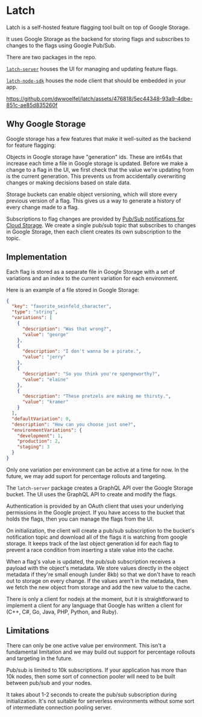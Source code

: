 # Latch

Latch is a self-hosted feature flagging tool built on top of Google Storage.

It uses Google Storage as the backend for storing flags and subscribes to changes to the flags using Google Pub/Sub.

There are two packages in the repo.

[`latch-server`](https://github.com/dwwoelfel/latch/tree/main/latch-server) houses the UI for managing and updating feature flags.

[`latch-node-sdk`](https://github.com/dwwoelfel/latch/tree/main/latch-node-sdk) houses the node client that should be embedded in your app.



https://github.com/dwwoelfel/latch/assets/476818/5ec44348-93a9-4dbe-851c-ae85d835260f



## Why Google Storage

Google storage has a few features that make it well-suited as the backend for feature flagging:

Objects in Google storage have "generation" ids. These are int64s that increase each time a file in Google storage is updated. Before we make a change to a flag in the UI, we first check that the value we're updating from is the current generation. This prevents us from accidentally overwriting changes or making decisions based on stale data.

Storage buckets can enable object versioning, which will store every previous version of a flag. This gives us a way to generate a history of every change made to a flag.

Subscriptions to flag changes are provided by [Pub/Sub notifications for Cloud Storage](https://cloud.google.com/storage/docs/pubsub-notifications). We create a single pub/sub topic that subscribes to changes in Google Storage, then each client creates its own subscription to the topic.

## Implementation

Each flag is stored as a separate file in Google Storage with a set of variations and an index to the current variation for each environment.

Here is an example of a file stored in Google Storage:

```json
{
  "key": "favorite_seinfeld_character",
  "type": "string",
  "variations": [
    {
      "description": "Was that wrong?",
      "value": "george"
    },
    {
      "description": "I don't wanna be a pirate.",
      "value": "jerry"
    },
    {
      "description": "So you think you're spongeworthy?",
      "value": "elaine"
    },
    {
      "description": "These pretzels are making me thirsty.",
      "value": "kramer"
    }
  ],
  "defaultVariation": 0,
  "description": "How can you choose just one?",
  "environmentVariations": {
    "development": 1,
    "production": 2,
    "staging": 3
  }
}
```

Only one variation per environment can be active at a time for now. In the future, we may add suport for percentage rollouts and targeting.

The `latch-server` package creates a GraphQL API over the Google Storage bucket. The UI uses the GraphQL API to create and modify the flags.

Authentication is provided by an OAuth client that uses your underlying permissions in the Google project. If you have access to the bucket that holds the flags, then you can manage the flags from the UI.

On initialization, the client will create a pub/sub subscription to the bucket's notification topic and download all of the flags it is watching from google storage. It keeps track of the last object generation id for each flag to prevent a race condition from inserting a stale value into the cache.

When a flag's value is updated, the pub/sub subscription receives a payload with the object's metadata. We store values directly in the object metadata if they're small enough (under 8kb) so that we don't have to reach out to storage on every change. If the values aren't in the metadata, then we fetch the new object from storage and add the new value to the cache.

There is only a client for nodejs at the moment, but it is straightforward to implement a client for any language that Google has written a client for (C++, C#, Go, Java, PHP, Python, and Ruby).

## Limitations

There can only be one active value per environment. This isn't a fundamental limitation and we may build out support for percentage rollouts and targeting in the future.

Pub/sub is limited to 10k subscriptions. If your application has more than 10k nodes, then some sort of connection pooler will need to be built between pub/sub and your nodes.

It takes about 1-2 seconds to create the pub/sub subscription during initialization. It's not suitable for serverless environments without some sort of intermediate connection pooling server.
